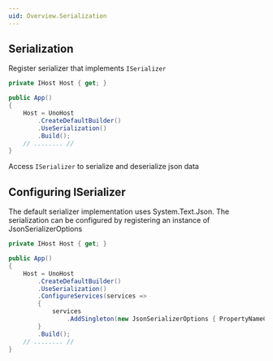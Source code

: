 ```yaml
---
uid: Overview.Serialization
---
```

## Serialization

Register serializer that implements `ISerializer`

```csharp
private IHost Host { get; }

public App()
{
    Host = UnoHost
        .CreateDefaultBuilder()
        .UseSerialization()
        .Build();
    // ........ //
}
```

Access `ISerializer` to serialize and deserialize json data

## Configuring ISerializer

The default serializer implementation uses System.Text.Json. The serialization can be configured by registering an instance of JsonSerializerOptions

```csharp
private IHost Host { get; }

public App()
{
    Host = UnoHost
        .CreateDefaultBuilder()
        .UseSerialization()
        .ConfigureServices(services =>
        {
            services
                .AddSingleton(new JsonSerializerOptions { PropertyNameCaseInsensitive = true });
        }
        .Build();
    // ........ //
}
```
